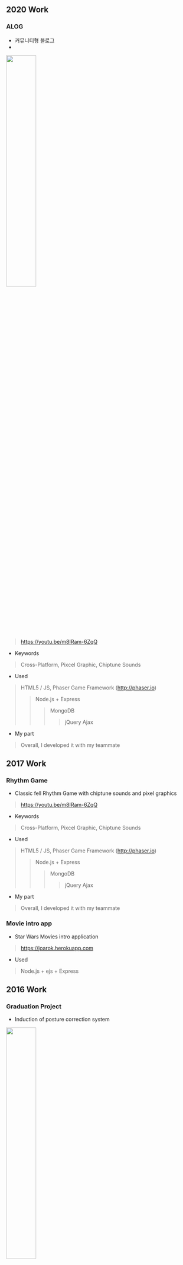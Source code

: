 ## 2020 Work

### ALOG

* 커뮤니티형 블로그
* <div>
<img src="https://user-images.githubusercontent.com/26809312/113814621-e3fb5300-97ac-11eb-94bd-d68fc9dae703.png" width="40%">
  </div>

> https://youtu.be/m8IRam-6ZqQ
* Keywords
> Cross-Platform, Pixcel Graphic, Chiptune Sounds
* Used
> HTML5 / JS, Phaser Game Framework (http://phaser.io)
> > Node.js + Express
> > > MongoDB
> > > > jQuery Ajax
* My part
> Overall, I developed it with my teammate



## 2017 Work

### Rhythm Game

* Classic fell Rhythm Game with chiptune sounds and pixel graphics
> https://youtu.be/m8IRam-6ZqQ
* Keywords
> Cross-Platform, Pixcel Graphic, Chiptune Sounds
* Used
> HTML5 / JS, Phaser Game Framework (http://phaser.io)
> > Node.js + Express
> > > MongoDB
> > > > jQuery Ajax
* My part
> Overall, I developed it with my teammate

### Movie intro app

* Star Wars Movies intro application
> https://joarok.herokuapp.com
* Used
> Node.js + ejs + Express


## 2016 Work

### Graduation Project

* Induction of posture correction system
<div>
<img src="https://blogfiles.pstatic.net/MjAxODA0MDJfOTgg/MDAxNTIyNjU0MTg1NTcx.byYzdsAgbNyplCLoM2cFSFRssMCCWAV538PL1HGt1FIg.-WAWe10Y1WM4IjfnY-WAQFJ7mBgBn_KvIpD5VyhC0-Ug.PNG.whwoals18/%EC%8A%A4%ED%81%AC%EB%A6%B0%EC%83%B7_2018-04-02_%EC%98%A4%ED%9B%84_4.29.12.png" width="40%">
  </div>

* Development environment
> Windows 10, Visual Studio 2013, Qt5.7, OpenCV 2.4.13, Kinect V2, Kinect SDK 2.0, USB 3.0
* My part
> I was in charge of detecting the habit of raising hands
